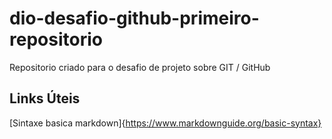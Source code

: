 # dio-desafio-github-primeiro-repositorio

Repositorio criado para o desafio de projeto sobre GIT  / GitHub



## Links Úteis
[Sintaxe basica markdown]{https://www.markdownguide.org/basic-syntax}


